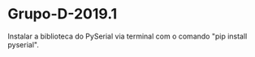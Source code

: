 # Grupo-D-2019.1
Instalar a biblioteca do PySerial via terminal com o comando "pip install pyserial".
